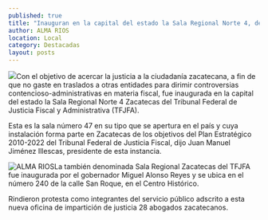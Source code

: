 ```yaml
---
published: true
title: "Inauguran en la capital del estado la Sala Regional Norte 4, del TFJFA; rinden protesta sus 28 abogados"
author: ALMA RIOS
location: Local
category: Destacadas
layout: posts
---
```


![](http://i.imgur.com/jWqr1bbm.jpg)Con el objetivo de acercar la justicia a la ciudadanía zacatecana, a fin de que no gaste en traslados a otras entidades para dirimir controversias contencioso-administrativas en materia fiscal, fue inaugurada en la capital del estado la Sala Regional Norte 4 Zacatecas del Tribunal Federal de Justicia Fiscal y Administrativa (TFJFA).

Esta es la sala número 47 en su tipo que se apertura en el país y cuya instalación forma parte en Zacatecas de los objetivos del Plan Estratégico 2010-2022 del Tribunal Federal de Justicia Fiscal, dijo Juan Manuel Jiménez Illescas, presidente de esta instancia.

![ALMA RIOS](http://i.imgur.com/bnE4Dk9m.jpg)La también denominada Sala Regional Zacatecas del TFJFA fue inaugurada por el gobernador Miguel Alonso Reyes y se ubica en el número 240 de la calle San Roque, en el Centro Histórico.

Rindieron protesta como integrantes del servicio público adscrito a esta nueva oficina de impartición de justicia 28 abogados zacatecanos.
